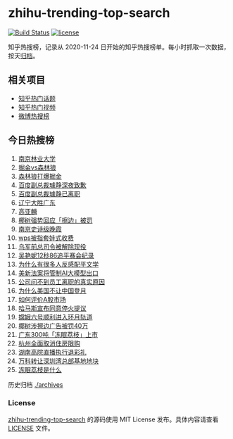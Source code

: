 # zhihu-trending-top-search

[![Build Status](https://github.com/justjavac/zhihu-trending-top-search/workflows/ci/badge.svg?branch=main)](https://github.com/justjavac/zhihu-trending-top-search/actions)
[![license](https://img.shields.io/github/license/justjavac/zhihu-trending-top-search)](https://github.com/justjavac/zhihu-trending-top-search/blob/main/LICENSE)

知乎热搜榜，记录从 2020-11-24
日开始的知乎热搜榜单。每小时抓取一次数据，按天[归档](./archives)。

## 相关项目

- [知乎热门话题](https://github.com/justjavac/zhihu-trending-hot-questions)
- [知乎热门视频](https://github.com/justjavac/zhihu-trending-hot-video)
- [微博热搜榜](https://github.com/justjavac/weibo-trending-hot-search)

## 今日热搜榜

<!-- BEGIN -->
<!-- 最后更新时间 Mon May 13 2024 17:10:26 GMT+0800 (China Standard Time) -->

1. [南京林业大学](https://www.zhihu.com/search?q=南京林业大学)
1. [掘金vs森林狼](https://www.zhihu.com/search?q=掘金vs森林狼)
1. [森林狼打爆掘金](https://www.zhihu.com/search?q=森林狼打爆掘金)
1. [百度副总裁璩静深夜致歉](https://www.zhihu.com/search?q=百度副总裁璩静深夜致歉)
1. [百度副总裁璩静已离职](https://www.zhihu.com/search?q=百度副总裁璩静已离职)
1. [辽宁大胜广东](https://www.zhihu.com/search?q=辽宁大胜广东)
1. [高亚麟](https://www.zhihu.com/search?q=高亚麟)
1. [椰树强势回应「擦边」被罚](https://www.zhihu.com/search?q=椰树强势回应「擦边」被罚)
1. [南京史诗级晚霞](https://www.zhihu.com/search?q=南京史诗级晚霞)
1. [wps被指套娃式收费](https://www.zhihu.com/search?q=wps被指套娃式收费)
1. [乌军前总司令被解除现役](https://www.zhihu.com/search?q=乌军前总司令被解除现役)
1. [吴艳妮12秒86追平赛会纪录](https://www.zhihu.com/search?q=吴艳妮12秒86追平赛会纪录)
1. [为什么有很多人反感配平文学](https://www.zhihu.com/search?q=为什么有很多人反感配平文学)
1. [美新法案将管制AI大模型出口](https://www.zhihu.com/search?q=美新法案将管制AI大模型出口)
1. [公司问不到员工离职的真实原因](https://www.zhihu.com/search?q=公司问不到员工离职的真实原因)
1. [为什么美国不让中国登月](https://www.zhihu.com/search?q=为什么美国不让中国登月)
1. [如何评价A股市场](https://www.zhihu.com/search?q=如何评价A股市场)
1. [哈马斯宣布同意停火提议](https://www.zhihu.com/search?q=哈马斯宣布同意停火提议)
1. [嫦娥六号顺利进入环月轨道](https://www.zhihu.com/search?q=嫦娥六号顺利进入环月轨道)
1. [椰树涉擦边广告被罚40万](https://www.zhihu.com/search?q=椰树涉擦边广告被罚40万)
1. [广东300吨「冻眠荔枝」上市](https://www.zhihu.com/search?q=广东300吨「冻眠荔枝」上市)
1. [杭州全面取消住房限购](https://www.zhihu.com/search?q=杭州全面取消住房限购)
1. [湖南高院直播执行退彩礼](https://www.zhihu.com/search?q=湖南高院直播执行退彩礼)
1. [万科转让深圳湾总部基地地块](https://www.zhihu.com/search?q=万科转让深圳湾总部基地地块)
1. [冻眠荔枝是什么](https://www.zhihu.com/search?q=冻眠荔枝是什么)

<!-- END -->

历史归档 [./archives](./archives)

### License

[zhihu-trending-top-search](https://github.com/justjavac/zhihu-trending-top-search)
的源码使用 MIT License 发布。具体内容请查看 [LICENSE](./LICENSE) 文件。
